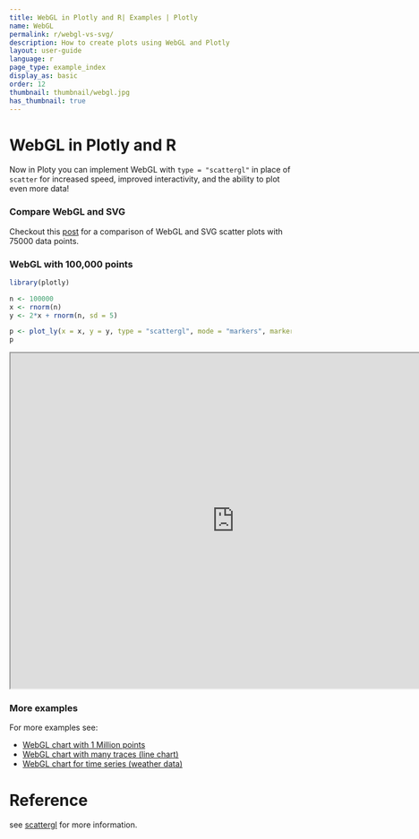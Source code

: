 ```yaml
---
title: WebGL in Plotly and R| Examples | Plotly
name: WebGL
permalink: r/webgl-vs-svg/
description: How to create plots using WebGL and Plotly
layout: user-guide
language: r
page_type: example_index
display_as: basic
order: 12
thumbnail: thumbnail/webgl.jpg
has_thumbnail: true
---
```

# WebGL in Plotly and R

Now in Ploty you can implement WebGL with `type = "scattergl"` in place of `scatter` for increased speed, improved interactivity, and the ability to plot even more data!


### Compare WebGL and SVG

Checkout this [post](/r/compare-webgl-svg/) for a comparison of WebGL and SVG scatter plots with 75000 data points.

### WebGL with 100,000 points 

```r
library(plotly)

n <- 100000
x <- rnorm(n)
y <- 2*x + rnorm(n, sd = 5)

p <- plot_ly(x = x, y = y, type = "scattergl", mode = "markers", marker = list(line = list(width = 2)))
p
```
<iframe src="https://plot.ly/~RPlotBot/2863" width="800px" height="600px" scrolling="no" seamless="seamless"></iframe>


### More examples
For more examples see:

- [WebGL chart with 1 Million points](/r/webgl-vs-svg-million-points/)
- [WebGL chart with many traces (line chart)](/r/webgl-vs-svg-line-chart/)
- [WebGL chart for time series (weather data)](/r/webgl-vs-svg-time-series/)

# Reference
see [scattergl](https://plot.ly/r/reference/#scattergl) for more information. 




